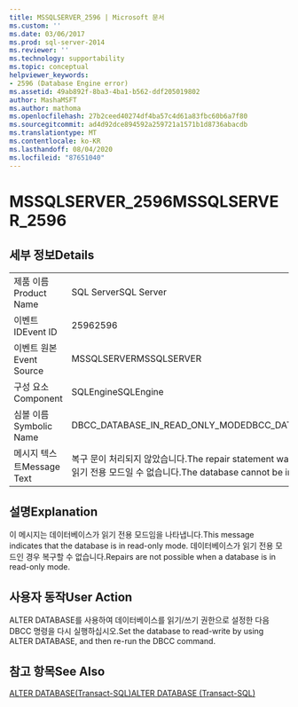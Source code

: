 ```yaml
---
title: MSSQLSERVER_2596 | Microsoft 문서
ms.custom: ''
ms.date: 03/06/2017
ms.prod: sql-server-2014
ms.reviewer: ''
ms.technology: supportability
ms.topic: conceptual
helpviewer_keywords:
- 2596 (Database Engine error)
ms.assetid: 49ab892f-8ba3-4ba1-b562-ddf205019802
author: MashaMSFT
ms.author: mathoma
ms.openlocfilehash: 27b2ceed40274df4ba57c4d61a83fbc60b6a7f80
ms.sourcegitcommit: ad4d92dce894592a259721a1571b1d8736abacdb
ms.translationtype: MT
ms.contentlocale: ko-KR
ms.lasthandoff: 08/04/2020
ms.locfileid: "87651040"
---
```

# <a name="mssqlserver_2596"></a><span data-ttu-id="753e8-102">MSSQLSERVER_2596</span><span class="sxs-lookup"><span data-stu-id="753e8-102">MSSQLSERVER_2596</span></span>
    
## <a name="details"></a><span data-ttu-id="753e8-103">세부 정보</span><span class="sxs-lookup"><span data-stu-id="753e8-103">Details</span></span>  
  
|||  
|-|-|  
|<span data-ttu-id="753e8-104">제품 이름</span><span class="sxs-lookup"><span data-stu-id="753e8-104">Product Name</span></span>|<span data-ttu-id="753e8-105">SQL Server</span><span class="sxs-lookup"><span data-stu-id="753e8-105">SQL Server</span></span>|  
|<span data-ttu-id="753e8-106">이벤트 ID</span><span class="sxs-lookup"><span data-stu-id="753e8-106">Event ID</span></span>|<span data-ttu-id="753e8-107">2596</span><span class="sxs-lookup"><span data-stu-id="753e8-107">2596</span></span>|  
|<span data-ttu-id="753e8-108">이벤트 원본</span><span class="sxs-lookup"><span data-stu-id="753e8-108">Event Source</span></span>|<span data-ttu-id="753e8-109">MSSQLSERVER</span><span class="sxs-lookup"><span data-stu-id="753e8-109">MSSQLSERVER</span></span>|  
|<span data-ttu-id="753e8-110">구성 요소</span><span class="sxs-lookup"><span data-stu-id="753e8-110">Component</span></span>|<span data-ttu-id="753e8-111">SQLEngine</span><span class="sxs-lookup"><span data-stu-id="753e8-111">SQLEngine</span></span>|  
|<span data-ttu-id="753e8-112">심볼 이름</span><span class="sxs-lookup"><span data-stu-id="753e8-112">Symbolic Name</span></span>|<span data-ttu-id="753e8-113">DBCC_DATABASE_IN_READ_ONLY_MODE</span><span class="sxs-lookup"><span data-stu-id="753e8-113">DBCC_DATABASE_IN_READ_ONLY_MODE</span></span>|  
|<span data-ttu-id="753e8-114">메시지 텍스트</span><span class="sxs-lookup"><span data-stu-id="753e8-114">Message Text</span></span>|<span data-ttu-id="753e8-115">복구 문이 처리되지 않았습니다.</span><span class="sxs-lookup"><span data-stu-id="753e8-115">The repair statement was not processed.</span></span> <span data-ttu-id="753e8-116">데이터베이스는 읽기 전용 모드일 수 없습니다.</span><span class="sxs-lookup"><span data-stu-id="753e8-116">The database cannot be in read-only mode.</span></span>|  
  
## <a name="explanation"></a><span data-ttu-id="753e8-117">설명</span><span class="sxs-lookup"><span data-stu-id="753e8-117">Explanation</span></span>  
 <span data-ttu-id="753e8-118">이 메시지는 데이터베이스가 읽기 전용 모드임을 나타냅니다.</span><span class="sxs-lookup"><span data-stu-id="753e8-118">This message indicates that the database is in read-only mode.</span></span> <span data-ttu-id="753e8-119">데이터베이스가 읽기 전용 모드인 경우 복구할 수 없습니다.</span><span class="sxs-lookup"><span data-stu-id="753e8-119">Repairs are not possible when a database is in read-only mode.</span></span>  
  
## <a name="user-action"></a><span data-ttu-id="753e8-120">사용자 동작</span><span class="sxs-lookup"><span data-stu-id="753e8-120">User Action</span></span>  
 <span data-ttu-id="753e8-121">ALTER DATABASE를 사용하여 데이터베이스를 읽기/쓰기 권한으로 설정한 다음 DBCC 명령을 다시 실행하십시오.</span><span class="sxs-lookup"><span data-stu-id="753e8-121">Set the database to read-write by using ALTER DATABASE, and then re-run the DBCC command.</span></span>  
  
## <a name="see-also"></a><span data-ttu-id="753e8-122">참고 항목</span><span class="sxs-lookup"><span data-stu-id="753e8-122">See Also</span></span>  
 [<span data-ttu-id="753e8-123">ALTER DATABASE&#40;Transact-SQL&#41;</span><span class="sxs-lookup"><span data-stu-id="753e8-123">ALTER DATABASE &#40;Transact-SQL&#41;</span></span>](/sql/t-sql/statements/alter-database-transact-sql)  
  
  
